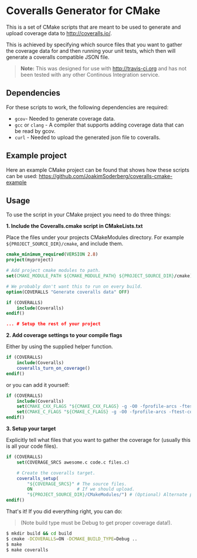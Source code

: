 Coveralls Generator for CMake
=============================

This is a set of CMake scripts that are meant to be used to generate
and upload coverage data to http://coveralls.io/.

This is achieved by specifying which source files that you want to
gather the coverage data for and then running your unit tests, which
then will generate a coveralls compatible JSON file.

> **Note:** This was designed for use with http://travis-ci.org and has
> not been tested with any other Continous Integration service.

Dependencies
------------
For these scripts to work, the following dependencies are required:

* `gcov`- Needed to generate coverage data.
* `gcc` or `clang` - A compiler that supports adding coverage data
  that can be read by gcov.
* `curl` - Needed to upload the generated json file to coveralls.

Example project
---------------

Here an example CMake project can be found that shows how these
scripts can be used:
https://github.com/JoakimSoderberg/coveralls-cmake-example

Usage
-----

To use the script in your CMake project you need to do three things:

**1. Include the Coveralls.cmake script in CMakeLists.txt**

Place the files under your projects CMakeModules directory.
For example `${PROJECT_SOURCE_DIR}/cmake`, and include them.

```cmake
cmake_minimum_required(VERSION 2.8)
project(myproject)

# Add project cmake modules to path.
set(CMAKE_MODULE_PATH ${CMAKE_MODULE_PATH} ${PROJECT_SOURCE_DIR}/cmake)

# We probably don't want this to run on every build.
option(COVERALLS "Generate coveralls data" OFF)

if (COVERALLS)
    include(Coveralls)
endif()

... # Setup the rest of your project

```

**2. Add coverage settings to your compile flags**

Either by using the supplied helper function.

```cmake
if (COVERALLS)
    include(Coveralls)
    coveralls_turn_on_coverage()
endif()
```

or you can add it yourself:

```cmake
if (COVERALLS)
    include(Coveralls)
    set(CMAKE_CXX_FLAGS "${CMAKE_CXX_FLAGS} -g -O0 -fprofile-arcs -ftest-coverage")
    set(CMAKE_C_FLAGS "${CMAKE_C_FLAGS} -g -O0 -fprofile-arcs -ftest-coverage")
endif()

```

**3. Setup your target**

Explicitly tell what files that you want to gather the
coverage for (usually this is all your code files).

```cmake
if (COVERALLS)
    set(COVERAGE_SRCS awesome.c code.c files.c)

    # Create the coveralls target.
    coveralls_setup(
        "${COVERAGE_SRCS}" # The source files.
        ON                 # If we should upload.
        "${PROJECT_SOURCE_DIR}/CMakeModules/") # (Optional) Alternate project cmake module path.
endif()
```

That's it! If you did everything right, you can do:

> (Note build type must be Debug to get proper coverage data!).

```bash
$ mkdir build && cd build
$ cmake -DCOVERALLS=ON -DCMAKE_BUILD_TYPE=Debug ..
$ make
$ make coveralls
```
